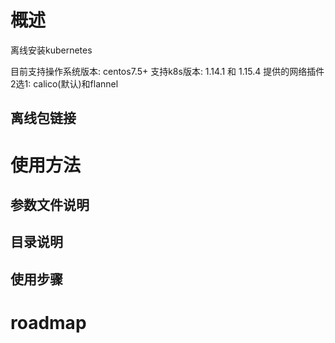 # 概述

离线安装kubernetes

目前支持操作系统版本: centos7.5+
支持k8s版本: 1.14.1 和 1.15.4
提供的网络插件2选1: calico(默认)和flannel

## 离线包链接



# 使用方法

## 参数文件说明

## 目录说明

## 使用步骤


# roadmap
